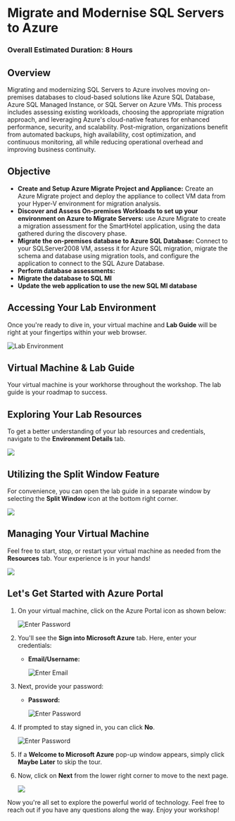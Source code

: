 # Migrate and Modernise SQL Servers to Azure
### Overall Estimated Duration: 8 Hours

## Overview
Migrating and modernizing SQL Servers to Azure involves moving on-premises databases to cloud-based solutions like Azure SQL Database, Azure SQL Managed Instance, or SQL Server on Azure VMs. This process includes assessing existing workloads, choosing the appropriate migration approach, and leveraging Azure's cloud-native features for enhanced performance, security, and scalability. Post-migration, organizations benefit from automated backups, high availability, cost optimization, and continuous monitoring, all while reducing operational overhead and improving business continuity.

## Objective
- **Create and Setup Azure Migrate Project and Appliance:** Create an Azure Migrate project and deploy the appliance to collect VM data from your Hyper-V environment for migration analysis.
- **Discover and Assess On-premises Workloads to set up your environment on Azure to Migrate Servers:** use Azure Migrate to create a migration assessment for the SmartHotel application, using the data gathered during the discovery phase.
- **Migrate the on-premises database to Azure SQL Database:** Connect to your SQLServer2008 VM, assess it for Azure SQL migration, migrate the schema and database using migration tools, and configure the application to connect to the SQL Azure Database. 
- **Perform database assessments:** 
- **Migrate the database to SQL MI**
- **Update the web application to use the new SQL MI database**

## **Accessing Your Lab Environment**
 
Once you're ready to dive in, your virtual machine and **Lab Guide** will be right at your fingertips within your web browser.
 
![](images/GS6.png "Lab Environment")

## **Virtual Machine & Lab Guide**
 
Your virtual machine is your workhorse throughout the workshop. The lab guide is your roadmap to success.
 
## **Exploring Your Lab Resources**
 
To get a better understanding of your lab resources and credentials, navigate to the **Environment Details** tab.
 
![](./images/GS10.png)
 
## **Utilizing the Split Window Feature**
 
For convenience, you can open the lab guide in a separate window by selecting the **Split Window** icon at the bottom right corner.

![](./images/GS8.png)
 
## **Managing Your Virtual Machine**
 
Feel free to start, stop, or restart your virtual machine as needed from the **Resources** tab. Your experience is in your hands!
 
![](./images/GS5.png)
 
## **Let's Get Started with Azure Portal**
 
1. On your virtual machine, click on the Azure Portal icon as shown below:
 
    ![](images/GS1.png "Enter Password")    

1. You'll see the **Sign into Microsoft Azure** tab. Here, enter your credentials:
 
   - **Email/Username:** <inject key="AzureAdUserEmail"></inject>
 
        ![](images/GS2.png "Enter Email")
 
1. Next, provide your password:
 
   - **Password:** <inject key="AzureAdUserPassword"></inject>
 
        ![](images/GS3.png "Enter Password")
 
1. If prompted to stay signed in, you can click **No**.

    ![](images/GS9.png "Enter Password")
 
1. If a **Welcome to Microsoft Azure** pop-up window appears, simply click **Maybe Later** to skip the tour.
    
1. Now, click on **Next** from the lower right corner to move to the next page.

   ![](./images/GS4.png)

Now you're all set to explore the powerful world of technology. Feel free to reach out if you have any questions along the way. Enjoy your workshop!
